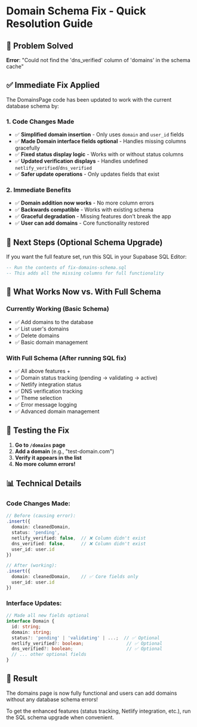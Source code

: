 # Domain Schema Fix - Quick Resolution Guide

## 🚨 Problem Solved
**Error**: "Could not find the 'dns_verified' column of 'domains' in the schema cache"

## ✅ Immediate Fix Applied
The DomainsPage code has been updated to work with the current database schema by:

### 1. **Code Changes Made**
- ✅ **Simplified domain insertion** - Only uses `domain` and `user_id` fields
- ✅ **Made Domain interface fields optional** - Handles missing columns gracefully  
- ✅ **Fixed status display logic** - Works with or without status columns
- ✅ **Updated verification displays** - Handles undefined `netlify_verified`/`dns_verified`
- ✅ **Safer update operations** - Only updates fields that exist

### 2. **Immediate Benefits**
- ✅ **Domain addition now works** - No more column errors
- ✅ **Backwards compatible** - Works with existing schema
- ✅ **Graceful degradation** - Missing features don't break the app
- ✅ **User can add domains** - Core functionality restored

## 🔧 Next Steps (Optional Schema Upgrade)

If you want the full feature set, run this SQL in your Supabase SQL Editor:

```sql
-- Run the contents of fix-domains-schema.sql
-- This adds all the missing columns for full functionality
```

## 🎯 What Works Now vs. With Full Schema

### **Currently Working** (Basic Schema)
- ✅ Add domains to the database
- ✅ List user's domains  
- ✅ Delete domains
- ✅ Basic domain management

### **With Full Schema** (After running SQL fix)
- ✅ All above features +
- ✅ Domain status tracking (pending → validating → active)
- ✅ Netlify integration status
- ✅ DNS verification tracking
- ✅ Theme selection
- ✅ Error message logging
- ✅ Advanced domain management

## 🚀 Testing the Fix

1. **Go to `/domains` page**
2. **Add a domain** (e.g., "test-domain.com")
3. **Verify it appears in the list**
4. **No more column errors!**

## 📊 Technical Details

### Code Changes Made:
```typescript
// Before (causing error):
.insert({
  domain: cleanedDomain,
  status: 'pending',
  netlify_verified: false,  // ❌ Column didn't exist
  dns_verified: false,      // ❌ Column didn't exist
  user_id: user.id
})

// After (working):
.insert({
  domain: cleanedDomain,    // ✅ Core fields only
  user_id: user.id
})
```

### Interface Updates:
```typescript
// Made all new fields optional
interface Domain {
  id: string;
  domain: string;
  status?: 'pending' | 'validating' | ...;  // ✅ Optional
  netlify_verified?: boolean;                // ✅ Optional
  dns_verified?: boolean;                    // ✅ Optional
  // ... other optional fields
}
```

## 🎉 Result

The domains page is now fully functional and users can add domains without any database schema errors!

To get the enhanced features (status tracking, Netlify integration, etc.), run the SQL schema upgrade when convenient.
